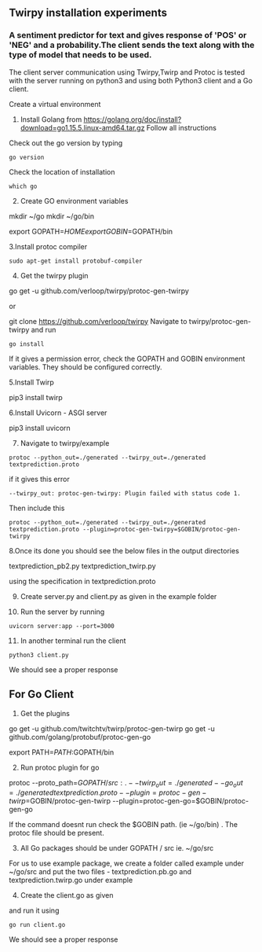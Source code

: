 ## Twirpy installation experiments

### A sentiment predictor for text and gives response of 'POS' or 'NEG' and a probability.The client sends the text along with the type of model that needs to be used.

The client server communication using Twirpy,Twirp and Protoc is tested with the server running on python3 and using both Python3 client and a Go client.


Create a virtual environment

1. Install Golang from https://golang.org/doc/install?download=go1.15.5.linux-amd64.tar.gz
Follow all instructions

Check out the go version by typing
```
go version
```

Check the location of installation
```
which go
```

2. Create GO environment variables

mkdir ~/go
mkdir ~/go/bin

export GOPATH=$HOME
export GOBIN=$GOPATH/bin



3.Install protoc compiler

```
sudo apt-get install protobuf-compiler
```

4. Get the twirpy plugin

go get -u github.com/verloop/twirpy/protoc-gen-twirpy

or 

git clone https://github.com/verloop/twirpy
Navigate to twirpy/protoc-gen-twirpy and run 

```
go install 
```

If it gives a permission error, check the GOPATH and GOBIN environment variables. They should be configured correctly.

5.Install Twirp

pip3 install twirp

6.Install Uvicorn - ASGI server 

pip3 install uvicorn


7. Navigate to twirpy/example

```
protoc --python_out=./generated --twirpy_out=./generated textprediction.proto
```

if it gives this error

```
--twirpy_out: protoc-gen-twirpy: Plugin failed with status code 1.
```

Then include this 

```
protoc --python_out=./generated --twirpy_out=./generated textprediction.proto --plugin=protoc-gen-twirpy=$GOBIN/protoc-gen-twirpy
```

8.Once its done you should see the below files in the output directories

textprediction_pb2.py
textprediction_twirp.py

using the specification in textprediction.proto

9. Create server.py and client.py as given in the example folder

10. Run the server by running

```
uvicorn server:app --port=3000
```

11. In another terminal run the client

```
python3 client.py
```

We should see a proper response


## For Go Client

1. Get the plugins

go get -u github.com/twitchtv/twirp/protoc-gen-twirp
go get -u github.com/golang/protobuf/protoc-gen-go

export PATH=$PATH:$GOPATH/bin

2. Run protoc plugin for go

protoc --proto_path=$GOPATH/src:. --twirp_out=./generated --go_out=./generated textprediction.proto  --plugin=protoc-gen-twirp=$GOBIN/protoc-gen-twirp --plugin=protoc-gen-go=$GOBIN/protoc-gen-go

If the command doesnt run check the $GOBIN path. (ie ~/go/bin) . The protoc file should be present.


3. All Go packages should be under GOPATH / src ie. ~/go/src

For us to use example package, we create a folder called example under ~/go/src and put the two files - textprediction.pb.go and textprediction.twirp.go under example


4. Create the client.go as given 

and run it using

```
go run client.go
```

We should see a proper response
